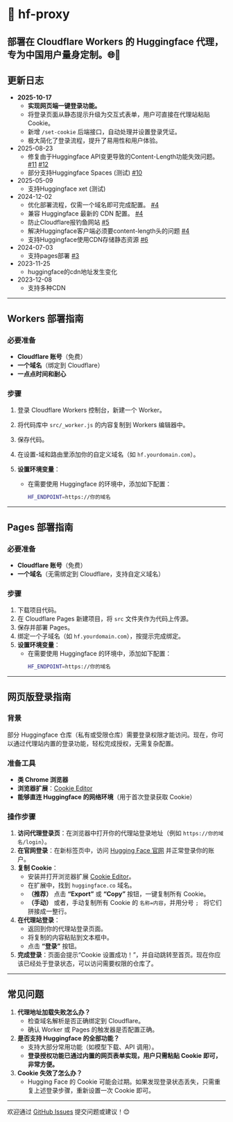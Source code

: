
# 🤗 hf-proxy
**部署在 Cloudflare Workers 的 Huggingface 代理**，专为中国用户量身定制。🌐🚀
---
## 更新日志
- **2025-10-17**
  - **实现网页端一键登录功能。**
  - 将登录页面从静态提示升级为交互式表单，用户可直接在代理站粘贴 Cookie。
  - 新增 `/set-cookie` 后端接口，自动处理并设置登录凭证。
  - 极大简化了登录流程，提升了易用性和用户体验。
- 2025-08-23
  - 修复由于Huggingface API变更导致的Content-Length功能失效问题。[#11](https://github.com/yurhett/hf-proxy/issues/11) [#12](https://github.com/yurhett/hf-proxy/issues/12)
  - 部分支持Huggingface Spaces (测试) [#10](https://github.com/yurhett/hf-proxy/issues/10)
- 2025-05-09
  - 支持Huggingface xet (测试)
- 2024-12-02
  - 优化部署流程，仅需一个域名即可完成配置。 [#4](https://github.com/yurhett/hf-proxy/issues/5)
  - 兼容 Huggingface 最新的 CDN 配置。 [#4](https://github.com/yurhett/hf-proxy/issues/5)
  - 防止Cloudflare报钓鱼网站 [#5](https://github.com/yurhett/hf-proxy/issues/5)
  - 解决Huggingface客户端必须要content-length头的问题 [#4](https://github.com/yurhett/hf-proxy/issues/4)
  - 支持Huggingface使用CDN存储静态资源 [#6](https://github.com/yurhett/hf-proxy/issues/6)
- 2024-07-03
  - 支持pages部署 [#3](https://github.com/yurhett/hf-proxy/issues/3)
- 2023-11-25
  - huggingface的cdn地址发生变化
- 2023-12-08
  - 支持多种CDN
---
## Workers 部署指南
### 必要准备
- **Cloudflare 账号**（免费）
- **一个域名**（绑定到 Cloudflare）
- **一点点时间和耐心**
### 步骤
1. 登录 Cloudflare Workers 控制台，新建一个 Worker。
2. 将代码库中 `src/_worker.js` 的内容复制到 Workers 编辑器中。
3. 保存代码。
4. 在设置-域和路由里添加你的自定义域名（如 `hf.yourdomain.com`）。
5. **设置环境变量**：
   
   - 在需要使用 Huggingface 的环境中，添加如下配置：
     ```bash
     HF_ENDPOINT=https://你的域名
     ```
---
## Pages 部署指南
### 必要准备
- **Cloudflare 账号**（免费）
- **一个域名**（无需绑定到 Cloudflare，支持自定义域名）
### 步骤
1. 下载项目代码。
2. 在 Cloudflare Pages 新建项目，将 `src` 文件夹作为代码上传源。
3. 保存并部署 Pages。
4. 绑定一个子域名（如 `hf.yourdomain.com`），按提示完成绑定。
6. **设置环境变量**：
   - 在需要使用 Huggingface 的环境中，添加如下配置：
     ```bash
     HF_ENDPOINT=https://你的域名
     ```
---
## 网页版登录指南
### 背景
部分 Huggingface 仓库（私有或受限仓库）需要登录权限才能访问。现在，你可以通过代理站内置的登录功能，轻松完成授权，无需复杂配置。
### 准备工具
- **类 Chrome 浏览器**
- **浏览器扩展**：[Cookie Editor](https://chrome.google.com/webstore/detail/cookie-editor/hlkenndednhfkekhgcdicdfddnkalmdm?hl=zh-CN&utm_source=ext_sidebar)
- **能够直连 Huggingface 的网络环境**（用于首次登录获取 Cookie）
### 操作步骤
1.  **访问代理登录页**：在浏览器中打开你的代理站登录地址（例如 `https://你的域名/login`）。
2.  **在官网登录**：在新标签页中，访问 [Hugging Face 官网](https://huggingface.co) 并正常登录你的账户。
3.  **复制 Cookie**：
    - 安装并打开浏览器扩展 [Cookie Editor](https://chrome.google.com/webstore/detail/cookie-editor/hlkenndednhfkekhgcdicdfddnkalmdm?hl=zh-CN&utm_source=ext_sidebar)。
    - 在扩展中，找到 `huggingface.co` 域名。
    - **（推荐）** 点击 **“Export”** 或 **“Copy”** 按钮，一键复制所有 Cookie。
    - **（手动）** 或者，手动复制所有 Cookie 的 `名称=内容`，并用分号 `; ` 将它们拼接成一整行。
4.  **在代理站登录**：
    - 返回到你的代理站登录页面。
    - 将复制的内容粘贴到文本框中。
    - 点击 **“登录”** 按钮。
5.  **完成登录**：页面会提示“Cookie 设置成功！”，并自动跳转至首页。现在你应该已经处于登录状态，可以访问需要权限的仓库了。
---
## 常见问题
1.  **代理地址加载失败怎么办？**
    - 检查域名解析是否正确绑定到 Cloudflare。
    - 确认 Worker 或 Pages 的触发器是否配置正确。
2.  **是否支持 Huggingface 的全部功能？**
    - 支持大部分常用功能（如模型下载、API 调用）。
    - **登录授权功能已通过内置的网页表单实现，用户只需粘贴 Cookie 即可，非常方便。**
3.  **Cookie 失效了怎么办？**
    - Hugging Face 的 Cookie 可能会过期。如果发现登录状态丢失，只需重复上述登录步骤，重新设置一次 Cookie 即可。
---
欢迎通过 [GitHub Issues](https://github.com/yurhett/hf-proxy/issues) 提交问题或建议！😊
